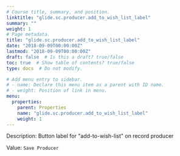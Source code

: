 ```yaml
---
# Course title, summary, and position.
linktitle: "glide.sc.producer.add_to_wish_list_label"
summary: ""
weight: 1
# Page metadata.
title: "glide.sc.producer.add_to_wish_list_label"
date: "2018-09-09T00:00:00Z"
lastmod: "2018-09-09T00:00:00Z"
draft: false  # Is this a draft? true/false
toc: true  # Show table of contents? true/false
type: docs  # Do not modify.

# Add menu entry to sidebar.
# - name: Declare this menu item as a parent with ID name.
# - weight: Position of link in menu.
menu:
  properties:
    parent: Properties
    name: "glide.sc.producer.add_to_wish_list_label"
    weight: 1
---
```


Description: Button label for "add-to-wish-list" on record producer


Value: `Save Producer`